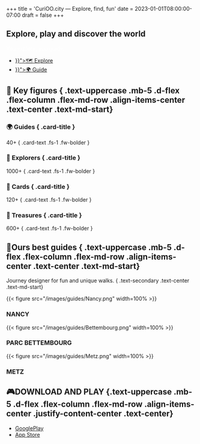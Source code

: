 +++
title = 'CuriOO.city — Explore, find, fun'
date = 2023-01-01T08:00:00-07:00
draft = false
+++

<style>
*, ::after, ::before{
    max-width: 100%;
}
img {
    border-radius: 2%;
}
</style>

<section id="hero">
<div class="container">

## Explore, play and discover the world

<span style="color: white;">You explore, you guide.<span>

<ul class="nav nav-pills justify-content-center">
    <li class="nav-item nav-link"><a class="btn btn-dark btn-lg" href="{{< ref "explore" >}}">🗺 Explore</a></li>
    <li class="nav-item nav-link"><a class="btn btn-dark btn-lg" href="{{< ref "guide" >}}">🌍 Guide</a></li>
</ul>

</div>
</section>

<section id="counter">
<div class="container">

## <span class="me-md-2">🌟</span><span> Key figures</span> { .text-uppercase .mb-5 .d-flex .flex-column .flex-md-row .align-items-center .text-center .text-md-start}

<div class="row row-cols-1 row-cols-sm-2 row-cols-lg-4 g-4 mx-auto">

<div class="col-md-3">
<div class="card text-bg-dark cursor-pointer" onclick="window.open('guides/', '_self');">
<div class="card-body">

### 🌍 Guides { .card-title }

40+
{ .card-text .fs-1 .fw-bolder }

</div>
</div>
</div>

<div class="col-md-3">
<div class="card text-bg-dark">
<div class="card-body">

### 🎒 Explorers { .card-title }

1000+
{ .card-text .fs-1 .fw-bolder }

</div>
</div>
</div>

<div class="col-md-3">
<div class="card text-bg-dark cursor-pointer" onclick="window.open('cards/', '_self');">
<div class="card-body">

### 🎴 Cards { .card-title }

120+
{ .card-text .fs-1 .fw-bolder }

</div>
</div>
</div>

<div class="col-md-3">
<div class="card text-bg-dark cursor-pointer" onclick="window.open('machines/', '_self');">
<div class="card-body">

### 🧰 Treasures { .card-title }

600+
{ .card-text .fs-1 .fw-bolder }

</div>
</div>
</div>

</div>

</div>
</section>

<section id="best-guides">
<div class="container">

## <span class="me-md-2">👑</span><span>Ours best guides </span> { .text-uppercase .mb-5 .d-flex .flex-column .flex-md-row .align-items-center .text-center .text-md-start}


Journey designer for fun and unique walks.
{ .text-secondary .text-center .text-md-start}

<div class="row mx-auto">
    <div class="col-12 col-md-4 bestguide cursor-pointer" onclick="window.open('https://www.nancy.fr');">
        {{< figure src="/images/guides/Nancy.png" width=100% >}}
        <div class="text-center mb-5"><h3><b>NANCY</b></h3></div>
    </div>
    <div class="col-12 col-md-4 bestguide cursor-pointer" onclick="window.open('https://www.parc-merveilleux.lu/');">
        {{< figure src="/images/guides/Bettembourg.png" width=100% >}}
        <div class="text-center mb-5"><h3><b>PARC BETTEMBOURG</b></h3></div>
    </div>
    <div class="col-12 col-md-4 bestguide cursor-pointer" onclick="window.open('https://metz.fr');">
        {{< figure src="/images/guides/Metz.png" width=100% >}}
        <div class="text-center mb-5"><h3><b>METZ</b></h3></div>
    </div>
</div>
</section>

<section id="play">
<div class="container">

## <span class="me-md-2">🎮</span><span>DOWNLOAD AND PLAY</span> {.text-uppercase .mb-5 .d-flex .flex-column .flex-md-row .align-items-center .justify-content-center .text-center}

<ul class="nav nav-pills justify-content-center">
    <li class="nav-item nav-link"><a class="btn btn-dark btn-lg" href="https://play.google.com/store/apps/details?id=city.curioo.explorer"><i class="bi-google-play"></i> GooglePlay</a></li>
    <li class="nav-item nav-link"><a class="btn btn-dark btn-lg" href="https://www.apple.com/fr/app-store/"><i class="bi-apple"></i> App Store</a></li>
</ul>

</div>
</section>
